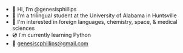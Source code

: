 - 🧠 Hi, I’m @genesisphillips
- 🧬 I’m a trilingual student at the University of Alabama in Huntsville
- 🤍 I'm interested in foreign languages, chemistry, space, & medical sciences
- 💿 I’m currently learning Python
- 💌 genesiscphillips@gmail.com

<!---
genesisphillips/genesisphillips is a ✨ special ✨ repository because its `README.md` (this file) appears on your GitHub profile.
You can click the Preview link to take a look at your changes.
--->
